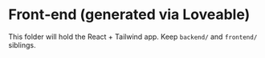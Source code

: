 # Front‑end (generated via Loveable)
This folder will hold the React + Tailwind app. Keep `backend/` and `frontend/` siblings.
